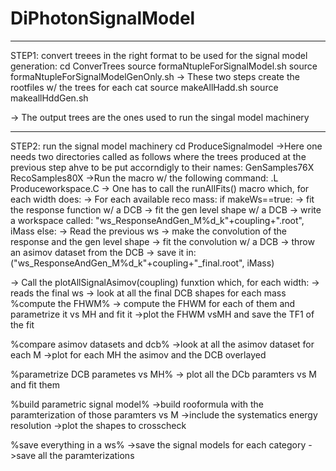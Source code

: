 # DiPhotonSignalModel


******************************************************************************************
STEP1: 
convert treees in the right format to be used for the signal model generation:
cd ConverTrees
source formaNtupleForSignalModel.sh
source formaNtupleForSignalModelGenOnly.sh
-> These two steps create the rootfiles w/ the trees for each cat
source makeAllHadd.sh
source makeallHddGen.sh

-> The output trees are the ones used to run the singal model machinery

******************************************************************************************
STEP2: 
run the signal model machinery
cd ProduceSignalmodel
->Here one needs two directories called as follows where the trees produced at the previous step ahve to be put accorndigly to their names:
GenSamples76X
RecoSamples80X
->Run the macro w/ the following command:
.L Produceworkspace.C
-> One has to call the runAllFits() macro which, for each width does:
  -> For each available reco mass:
    if makeWs==true:
        -> fit the response function w/ a DCB
        -> fit the gen level shape w/ a DCB
        -> write a workspace called: "ws_ResponseAndGen_M%d_k"+coupling+".root", iMass
    else:
        -> Read the previous ws
        -> make the convolution of the response and the gen level shape
        -> fit the convolution w/ a DCB
        -> throw an asimov dataset from the DCB 
        -> save it in: ("ws_ResponseAndGen_M%d_k"+coupling+"_final.root", iMass)

-> Call the plotAllSignalAsimov(coupling) funxtion which, for each width:
  -> reads the final ws
  -> look at all the final DCB shapes for each mass
  %compute the FHWM%
  -> compute the FHWM for each of them and parametrize it vs MH and fit it
  ->plot the FHWM vsMH and save the TF1 of the fit
  
  %compare asimov datasets and dcb%
  ->look at all the asimov dataset for each M
  ->plot for each MH the asimov and the DCB overlayed
  
  %parametrize DCB parametes vs MH%
  -> plot all the DCb paramters vs M and fit them
  
  %build parametric signal model%
  ->build rooformula with the paramterization of those paramters vs M
  ->include the systematics energy resolution
  ->plot the shapes to crosscheck
  
  %save everything in a ws%
  ->save the signal models for each category
  ->save all the paramterizations
    
